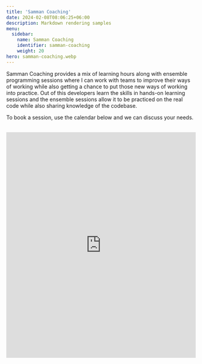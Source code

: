 ```yaml
---
title: 'Samman Coaching'
date: 2024-02-08T08:06:25+06:00
description: Markdown rendering samples
menu:
  sidebar:
    name: Samman Coaching
    identifier: samman-coaching
    weight: 20
hero: samman-coaching.webp
---
```


Samman Coaching provides a mix of learning hours along with ensemble programming sessions where I can work with teams to improve their ways of working while also getting a chance to put those new ways of working into practice. Out of this developers learn the skills in hands-on learning sessions and the ensemble sessions allow it to be practiced on the real code while also sharing knowledge of the codebase.

To book a session, use the calendar below and we can discuss your needs.</br></br>

<!-- Google Calendar Appointment Scheduling begin -->
<iframe src="https://calendar.google.com/calendar/appointments/schedules/AcZssZ30Iwod91WNPDiVRBgoWF8sACTfUxRZmw2sN__b1DcZ_raaFcZJbkLDSXGinBikUfaQRZAUUrBw?gv=true" style="border: 0; background-color: white;" width="100%" height="600" frameborder="0"></iframe>
<!-- end Google Calendar Appointment Scheduling -->

